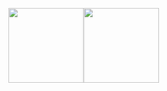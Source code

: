<!-- ### Hi there 👋 -->

<!--
**symant233/symant233** is a ✨ _special_ ✨ repository because its `README.md` (this file) appears on your GitHub profile.

Here are some ideas to get you started:

- 🔭 I’m currently working on ...
- 🌱 I’m currently learning ...
- 👯 I’m looking to collaborate on ...
- 🤔 I’m looking for help with ...
- 💬 Ask me about ...
- 📫 How to reach me: ...
- 😄 Pronouns: ...
- ⚡ Fun fact: ...
-->

<img src="https://github-readme-stats.vercel.app/api?username=symant233&count_private=true&show_icons=true&hide_border=true&hide=stars" height="150" /><img src="https://github-readme-stats.vercel.app/api/top-langs/?username=symant233&langs_count=8&hide=html,css&layout=compact&hide_border=true&card_width=280" height="150" />


